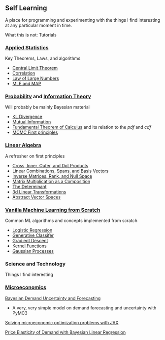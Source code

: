 ## Self Learning

A place for programming and experimenting with the things I find interesting at any particular moment in time. 

What this is not: Tutorials

### [Applied Statistics](Statistics)

Key Theorems, Laws, and algorithms
 - [Central Limit Theorem](Statistics/CentralLimitTheorem.ipynb)
 - [Correlation](Statistics/Correlation.ipynb)
 - [Law of Large Numbers](Statistics/LawLargeNumbers.ipynb)
 - [MLE and MAP](Statistics/MLE_MAP.ipynb)

### [Probability](Probability) and [Information Theory](Information_Theory)

Will probably be mainly Bayesian material
 - [KL Divergence](Probability/KL_Divergence.ipynb)
 - [Mutual Information](Probability/Mutual_Information.ipynb)
 - [Fundamental Theorem of Calculus](Probability/Fundamental_Theorem_Calculus.ipynb) and its relation to the $pdf$ and $cdf$
 - [MCMC First principles](Probability/MCMC.ipynb)

### [Linear Algebra](Linear_Algebra)

A refresher on first principles
 - [Cross, Inner, Outer, and Dot Products](Linear_Algebra/CrossInnerOuter_Products.ipynb)
 - [Linear Combinations, Spans, and Basis Vectors](Linear_Algebra/LinearCombinations_Span_Basis.ipynb)
 - [Inverse Matrices, Rank, and Null Space](Linear_Algebra/Inverse_ColumnNullSpace.ipynb)
 - [Matrix Multiplication as a Composition](Linear_Algebra/MatrixMult_Transformations.ipynb)
 - [The Determinant](Linear_Algebra/Determinant.ipynb)
 - [3d Linear Transformations](Linear_Algebra/3dLinearTransformations.ipynb)
 - [Abstract Vector Spaces](Linear_Algebra/AbstractVectorSpaces.ipynb)

### [Vanilla Machine Learning from Scratch](ML_Scratch)

Common ML algorithms and concepts implemented from scratch
 - [Logistic Regression](ML_Scratch/LogisticRegression.ipynb)
 - [Generative Classifer](ML_Scratch/KDE.ipynb)
 - [Gradient Descent](ML_Scratch/GradientDescent.ipynb)
 - [Kernel Functions](ML_Scratch/KernelFunctions.ipynb)
 - [Gaussian Processes](ML_Scratch/GaussianProcesses.ipynb)


### Science and Technology

Things I find interesting

### [Microeconomics](Microeconomics)

[Bayesian Demand Uncertainty and Forecasting](Microeconomics/BayesianDemandUncertainty.ipynb)
 - A very, very simple model on demand forecasting and uncertainty with PyMC3

[Solving microeconomic optimization problems with JAX](Microeconomics/Optimization_JAX.ipynb)

[Price Elasticity of Demand with Bayesian Linear Regression](PriceElasticityDemand/)